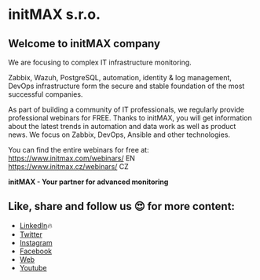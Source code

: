 # initMAX s.r.o.

## Welcome to initMAX company

We are focusing to complex IT infrastructure monitoring.

Zabbix, Wazuh, PostgreSQL, automation, identity & log management, DevOps infrastructure form the secure and stable foundation of the most successful companies.

As part of building a community of IT professionals, we regularly provide professional webinars for FREE. Thanks to initMAX, you will get information about the latest trends in automation and data work as well as product news. We focus on Zabbix, DevOps, Ansible and other technologies.

You can find the entire webinars for free at:<br/>
https://www.initmax.com/webinars/ EN<br/>
https://www.initmax.cz/webinars/ CZ<br/>

**initMAX - Your partner for advanced monitoring**
## Like, share and follow us 😍 for more content:  
- [LinkedIn](https://www.linkedin.com/company/initmax/)🔥
- [Twitter](https://twitter.com/initmax1)
- [Instagram](https://www.instagram.com/initmax/)
- [Facebook](https://www.facebook.com/initmax)
- [Web](https://www.initmax.cz/)
- [Youtube](https://www.youtube.com/@initmax1)
